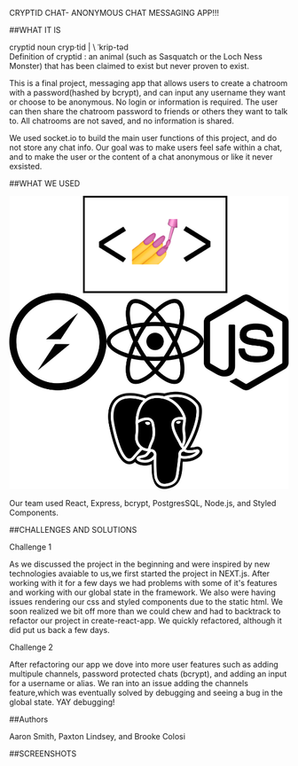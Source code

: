 CRYPTID CHAT- ANONYMOUS CHAT MESSAGING APP!!!


##WHAT IT IS 

cryptid noun
cryp·​tid | \ ˈkrip-təd\
Definition of cryptid
: an animal (such as Sasquatch or the Loch Ness Monster) that has been claimed to exist but never proven to exist.

This is a final project, messaging app that allows users to create a chatroom with a password(hashed by bcrypt), and can input any username they want or choose to be anonymous. No login or information is required. The user can then share the chatroom password to friends or others they want to talk to. All chatrooms are not saved, and no information is shared. 

We used socket.io to build the main user functions of this project, and do not store any chat info. Our goal was to make users feel safe within a chat, and to make the user or the content of a chat anonymous or like it never exsisted. 

##WHAT WE USED 

![react](public/images/Group.png)

Our team used React, Express, bcrypt, PostgresSQL, Node.js, and Styled Components.

##CHALLENGES AND SOLUTIONS

Challenge 1

As we discussed the project in the beginning and were inspired by new technologies avaiable to us,we first started the project in NEXT.js. After working with it for a few days we had problems with some of it's features and working with our global state in the framework. We also were having issues rendering our css and styled components due to the static html. We soon realized we bit off more than we could chew and had to backtrack to refactor our project in create-react-app. We quickly refactored, although it did put us back a few days. 

Challenge 2

After refactoring our app we dove into more user features such as adding multipule channels, password protected chats (bcrypt), and adding an input for a username or alias. 
We ran into an issue adding the channels feature,which was eventually solved by debugging and seeing a bug in the global state. YAY debugging!

##Authors 

Aaron Smith, Paxton Lindsey, and Brooke Colosi 

##SCREENSHOTS



